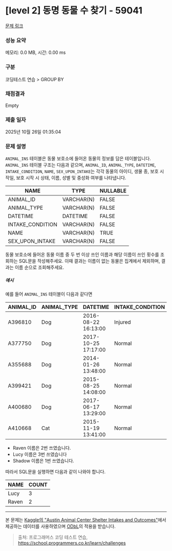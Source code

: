 # [level 2] 동명 동물 수 찾기 - 59041 

[문제 링크](https://school.programmers.co.kr/learn/courses/30/lessons/59041) 

### 성능 요약

메모리: 0.0 MB, 시간: 0.00 ms

### 구분

코딩테스트 연습 > GROUP BY

### 채점결과

Empty

### 제출 일자

2025년 10월 26일 01:35:04

### 문제 설명

<p><code>ANIMAL_INS</code> 테이블은 동물 보호소에 들어온 동물의 정보를 담은 테이블입니다. <code>ANIMAL_INS</code> 테이블 구조는 다음과 같으며, <code>ANIMAL_ID</code>, <code>ANIMAL_TYPE</code>, <code>DATETIME</code>, <code>INTAKE_CONDITION</code>, <code>NAME</code>, <code>SEX_UPON_INTAKE</code>는 각각 동물의 아이디, 생물 종, 보호 시작일, 보호 시작 시 상태, 이름, 성별 및 중성화 여부를 나타냅니다.</p>
<table class="table">
        <thead><tr>
<th>NAME</th>
<th>TYPE</th>
<th>NULLABLE</th>
</tr>
</thead>
        <tbody><tr>
<td>ANIMAL_ID</td>
<td>VARCHAR(N)</td>
<td>FALSE</td>
</tr>
<tr>
<td>ANIMAL_TYPE</td>
<td>VARCHAR(N)</td>
<td>FALSE</td>
</tr>
<tr>
<td>DATETIME</td>
<td>DATETIME</td>
<td>FALSE</td>
</tr>
<tr>
<td>INTAKE_CONDITION</td>
<td>VARCHAR(N)</td>
<td>FALSE</td>
</tr>
<tr>
<td>NAME</td>
<td>VARCHAR(N)</td>
<td>TRUE</td>
</tr>
<tr>
<td>SEX_UPON_INTAKE</td>
<td>VARCHAR(N)</td>
<td>FALSE</td>
</tr>
</tbody>
      </table>
<p>동물 보호소에 들어온 동물 이름 중 두 번 이상 쓰인 이름과 해당 이름이 쓰인 횟수를 조회하는 SQL문을 작성해주세요. 이때 결과는 이름이 없는 동물은 집계에서 제외하며, 결과는 이름 순으로 조회해주세요. </p>

<h5>예시</h5>

<p>예를 들어 <code>ANIMAL_INS</code> 테이블이 다음과 같다면</p>
<table class="table">
        <thead><tr>
<th>ANIMAL_ID</th>
<th>ANIMAL_TYPE</th>
<th>DATETIME</th>
<th>INTAKE_CONDITION</th>
<th>NAME</th>
<th>SEX_UPON_INTAKE</th>
</tr>
</thead>
        <tbody><tr>
<td>A396810</td>
<td>Dog</td>
<td>2016-08-22 16:13:00</td>
<td>Injured</td>
<td>Raven</td>
<td>Spayed Female</td>
</tr>
<tr>
<td>A377750</td>
<td>Dog</td>
<td>2017-10-25 17:17:00</td>
<td>Normal</td>
<td>Lucy</td>
<td>Spayed Female</td>
</tr>
<tr>
<td>A355688</td>
<td>Dog</td>
<td>2014-01-26 13:48:00</td>
<td>Normal</td>
<td>Shadow</td>
<td>Neutered Male</td>
</tr>
<tr>
<td>A399421</td>
<td>Dog</td>
<td>2015-08-25 14:08:00</td>
<td>Normal</td>
<td>Lucy</td>
<td>Spayed Female</td>
</tr>
<tr>
<td>A400680</td>
<td>Dog</td>
<td>2017-06-17 13:29:00</td>
<td>Normal</td>
<td>Lucy</td>
<td>Spayed Female</td>
</tr>
<tr>
<td>A410668</td>
<td>Cat</td>
<td>2015-11-19 13:41:00</td>
<td>Normal</td>
<td>Raven</td>
<td>Spayed Female</td>
</tr>
</tbody>
      </table>
<ul>
<li>Raven 이름은 2번 쓰였습니다.</li>
<li>Lucy 이름은 3번 쓰였습니다</li>
<li>Shadow 이름은 1번 쓰였습니다.</li>
</ul>

<p>따라서 SQL문을 실행하면 다음과 같이 나와야 합니다. </p>
<table class="table">
        <thead><tr>
<th>NAME</th>
<th>COUNT</th>
</tr>
</thead>
        <tbody><tr>
<td>Lucy</td>
<td>3</td>
</tr>
<tr>
<td>Raven</td>
<td>2</td>
</tr>
</tbody>
      </table>
<hr>

<p>본 문제는 <a href="https://www.kaggle.com/aaronschlegel/austin-animal-center-shelter-intakes-and-outcomes" target="_blank" rel="noopener">Kaggle의 "Austin Animal Center Shelter Intakes and Outcomes"</a>에서 제공하는 데이터를 사용하였으며 <a href="https://opendatacommons.org/licenses/odbl/1.0/" target="_blank" rel="noopener">ODbL</a>의 적용을 받습니다.</p>


> 출처: 프로그래머스 코딩 테스트 연습, https://school.programmers.co.kr/learn/challenges